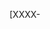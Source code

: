 [XXXX-<Title> - Please use the Work Item number and Title as PR Name, not subtasks]

#### 📲 What

A description of the change.

#### 🤔 Why
		
Why it's needed, background context.
		
#### 🛠 How
		
More in-depth discussion of the change or implementation.

#### 👀 Evidence
		
Screenshots / external resources / links / etc.
		 
#### ✅ Acceptance criteria

- [ ] Code peer reviewed 
- [ ] Passing all automated tests, including a successful deployment
- [ ] Passing any exploratory testing 
- [ ] Rebased/merged with latest changes from development and re-tested
- [ ] Meeting the following Coding Standard

#### 🕵️ How to test

Notes for QA
